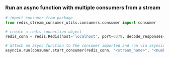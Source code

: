 ### Run an async function with multiple consumers from a stream 
``` python
# import consumer from package
from redis_stream_consumer_utils.consumers.consumer import consumer

# create a redis connection object
redis_conn = redis.Redis(host='localhost', port=6379, decode_responses=True)

# attach an async function to the consumer imported and run via asyncio 
asyncio.run(consumer.start_consumer(redis_conn, "<stream_name>", "<number_of_consumers>", "<async_function>"))
```